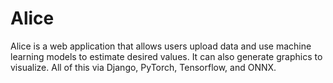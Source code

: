 # Alice
Alice is a web application that allows users upload data and use machine learning models to estimate desired values. It can also generate graphics to visualize. All of this via Django, PyTorch, Tensorflow, and ONNX.
